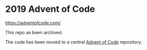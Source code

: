 # 2019 Advent of Code

https://adventofcode.com/

This repo as been archived.

The code has been moved to a central [Advent of Code](https://github.com/marla-hoggard/advent-of-code/tree/master/2019) repository.
